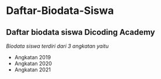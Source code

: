 Daftar-Biodata-Siswa
==
Daftar biodata siswa Dicoding Academy
--
*Biodata siswa terdiri dari 3 angkatan yaitu*
- Angkatan 2019
- Angkatan 2020
- Angkatan 2021
